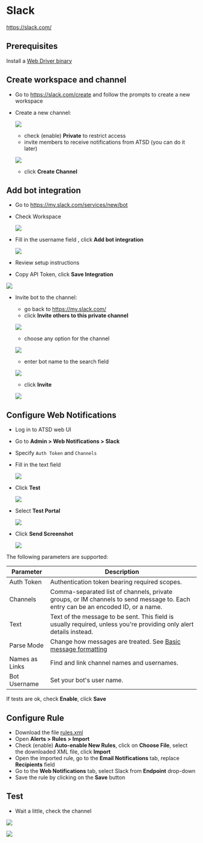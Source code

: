 # Slack

https://slack.com/

## Prerequisites

Install a [Web Driver binary](README.md#install-web-driver)

## Create workspace and channel

* Go to https://slack.com/create and follow the prompts to create a new workspace
* Create a new channel:

    ![](images/create_channel.png)
    
    * check (enable) **Private** to restrict access
    * invite members to receive notifications from ATSD (you can do it later)
      
    ![](images/create_channel2.png)   
    
    * click **Create Channel**

## Add bot integration 

* Go to https://my.slack.com/services/new/bot 
* Check Workspace 

    ![](images/check_workspace.png)  

* Fill in the username field , click **Add bot integration**

    ![](images/atsd_bot_slack.png)  

* Review setup instructions
* Copy API Token, click **Save Integration**

![](images/api_token.png) 

* Invite bot to the channel: 
    * go back to https://my.slack.com/
    * click **Invite others to this private channel**
    
    ![](images/add_atsd_bot.png) 
    
    * choose any option for the channel
    
    ![](images/channel_option.png) 
    
    * enter bot name to the search field
    
    ![](images/add_atsd_bot_to_slack.png) 
    
    * click **Invite**

    ![](images/bot_joined.png) 
 
## Configure Web Notifications

* Log in to ATSD web UI
* Go to **Admin > Web Notifications > Slack**
* Specify `Auth Token` and `Channels`
* Fill in the text field 

    ![](images/slack_parameters_new.png)

* Click **Test**

   ![](images/slack_message_test.png)
   
* Select **Test Portal**
 
   ![](images/new_test_portal.png)   
   
* Click **Send Screenshot**

   ![](images/slack_send_screen.png) 
   
The following parameters are supported:

|**Parameter**|**Description**|
|---|---|
|Auth Token|Authentication token bearing required scopes.|
|Channels|Comma-separated list of channels, private groups, or IM channels to send message to. Each entry can be an encoded ID, or a name.|
|Text|Text of the message to be sent. This field is usually required, unless you're providing only alert details instead.|
|Parse Mode|Change how messages are treated. See [Basic message formatting](https://api.slack.com/docs/message-formatting)|
|Names as Links|Find and link channel names and usernames.|
|Bot Username|Set your bot's user name.|

If tests are ok, check **Enable**, click **Save**   

## Configure Rule

* Download the file [rules.xml](resources/rules.xml)
* Open **Alerts > Rules > Import** 
* Check (enable) **Auto-enable New Rules**, click on **Choose File**, select the downloaded XML file, click **Import**
* Open the imported rule, go to the **Email Notifications** tab, replace **Recipients** field
* Go to the **Web Notifications** tab, select Slack from **Endpoint** drop-down
* Save the rule by clicking on the **Save** button

## Test

* Wait a little, check the channel

![](images/slack_test_1.png) 

![](images/slack_test_2.png)